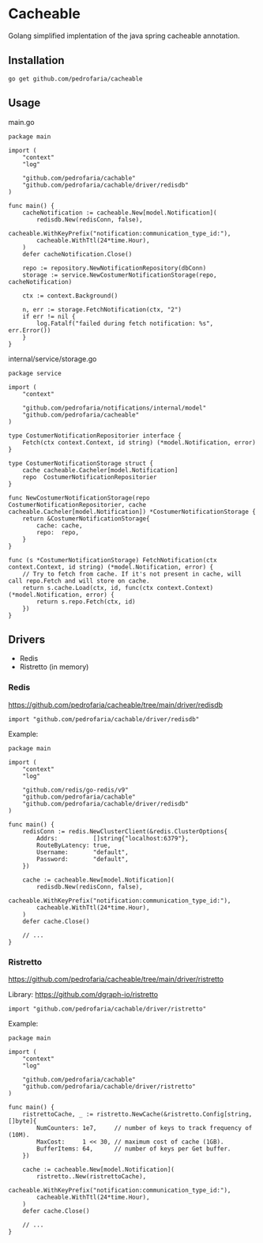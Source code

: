 # Cacheable

Golang simplified implentation of the java spring cacheable annotation.

## Installation

`go get github.com/pedrofaria/cacheable`

## Usage

main.go
```golang
package main

import (
    "context"
    "log"

    "github.com/pedrofaria/cachable"
    "github.com/pedrofaria/cachable/driver/redisdb"
)

func main() {
    cacheNotification := cacheable.New[model.Notification](
		redisdb.New(redisConn, false),
		cacheable.WithKeyPrefix("notification:communication_type_id:"),
		cacheable.WithTtl(24*time.Hour),
	)
	defer cacheNotification.Close()

    repo := repository.NewNotificationRepository(dbConn)
    storage := service.NewCostumerNotificationStorage(repo, cacheNotification)

    ctx := context.Background()

    n, err := storage.FetchNotification(ctx, "2")
    if err != nil {
        log.Fatalf("failed during fetch notification: %s", err.Error())
    }
}
```

internal/service/storage.go
```golang
package service

import (
	"context"

	"github.com/pedrofaria/notifications/internal/model"
	"github.com/pedrofaria/cacheable"
)

type CostumerNotificationRepositorier interface {
	Fetch(ctx context.Context, id string) (*model.Notification, error)
}

type CostumerNotificationStorage struct {
	cache cacheable.Cacheler[model.Notification]
	repo  CostumerNotificationRepositorier
}

func NewCostumerNotificationStorage(repo CostumerNotificationRepositorier, cache cacheable.Cacheler[model.Notification]) *CostumerNotificationStorage {
	return &CostumerNotificationStorage{
		cache: cache,
		repo:  repo,
	}
}

func (s *CostumerNotificationStorage) FetchNotification(ctx context.Context, id string) (*model.Notification, error) {
    // Try to fetch from cache. If it's not present in cache, will call repo.Fetch and will store on cache.
	return s.cache.Load(ctx, id, func(ctx context.Context) (*model.Notification, error) {
		return s.repo.Fetch(ctx, id)
	})
}
```

## Drivers

* Redis
* Ristretto (in memory)

### Redis

https://github.com/pedrofaria/cacheable/tree/main/driver/redisdb

```golang
import "github.com/pedrofaria/cachable/driver/redisdb"
```

Example:

```golang
package main

import (
    "context"
    "log"

	"github.com/redis/go-redis/v9"
    "github.com/pedrofaria/cachable"
    "github.com/pedrofaria/cachable/driver/redisdb"
)

func main() {
	redisConn := redis.NewClusterClient(&redis.ClusterOptions{
		Addrs:          []string{"localhost:6379"},
		RouteByLatency: true,
		Username:       "default",
		Password:       "default",
	})

	cache := cacheable.New[model.Notification](
		redisdb.New(redisConn, false),
		cacheable.WithKeyPrefix("notification:communication_type_id:"),
		cacheable.WithTtl(24*time.Hour),
	)
	defer cache.Close()

	// ...
}
```

### Ristretto

https://github.com/pedrofaria/cacheable/tree/main/driver/ristretto

Library: https://github.com/dgraph-io/ristretto

```golang
import "github.com/pedrofaria/cachable/driver/ristretto"
```

Example:

```golang
package main

import (
    "context"
    "log"

    "github.com/pedrofaria/cachable"
    "github.com/pedrofaria/cachable/driver/ristretto"
)

func main() {
	ristrettoCache, _ := ristretto.NewCache(&ristretto.Config[string, []byte]{
		NumCounters: 1e7,     // number of keys to track frequency of (10M).
		MaxCost:     1 << 30, // maximum cost of cache (1GB).
		BufferItems: 64,      // number of keys per Get buffer.
	})

	cache := cacheable.New[model.Notification](
		ristretto..New(ristrettoCache),
		cacheable.WithKeyPrefix("notification:communication_type_id:"),
		cacheable.WithTtl(24*time.Hour),
	)
	defer cache.Close()

	// ...
}
```